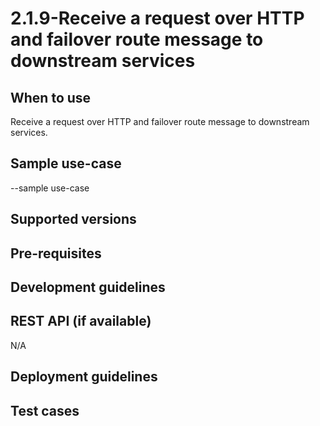 # 2.1.9-Receive a request over HTTP and failover route message to downstream services

## When to use
Receive a request over HTTP and failover route message to downstream services.

## Sample use-case
--sample use-case

## Supported versions

## Pre-requisites

## Development guidelines

## REST API (if available)
N/A

## Deployment guidelines

## Test cases

